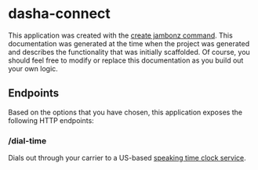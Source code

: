 # dasha-connect

This application was created with the [create jambonz command](https://www.npmjs.com/package/create-jambonz-app).  This documentation was generated at the time when the project was generated and describes the functionality that was initially scaffolded.  Of course, you should feel free to modify or replace this documentation as you build out your own logic.

## Endpoints

Based on the options that you have chosen, this application exposes the following HTTP endpoints:


### /dial-time
Dials out through your carrier to a US-based [speaking time clock service](https://www.nist.gov/time-distribution/radio-station-wwv/telephone-time-day-service).




